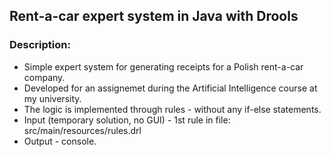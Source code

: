 ## Rent-a-car expert system in Java with Drools

### Description:
- Simple expert system for generating receipts for a Polish rent-a-car company.
- Developed for an assignemet during the Artificial Intelligence course at my university.
- The logic is implemented through rules - without any if-else statements.
- Input (temporary solution, no GUI) - 1st rule in file: src/main/resources/rules.drl
- Output - console.
